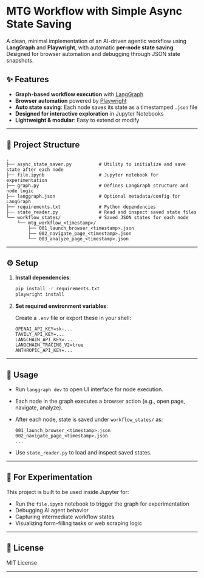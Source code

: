# MTG Workflow with Simple Async State Saving

A clean, minimal implementation of an AI-driven agentic workflow using **LangGraph** and **Playwright**, with automatic **per-node state saving**. Designed for browser automation and debugging through JSON state snapshots.

## ✨ Features

- **Graph-based workflow execution** with [LangGraph](https://github.com/langchain-ai/langgraph)
- **Browser automation** powered by [Playwright](https://playwright.dev/)
- **Auto state saving**: Each node saves its state as a timestamped `.json` file
- **Designed for interactive exploration** in Jupyter Notebooks
- **Lightweight & modular**: Easy to extend or modify

---

## 📂 Project Structure

```
.
├── async_state_saver.py          # Utility to initialize and save state after each node
├── file.ipynb                    # Jupyter notebook for experimentation
├── graph.py                      # Defines LangGraph structure and node logic
├── langgraph.json                # Optional metadata/config for LangGraph
├── requirements.txt              # Python dependencies
├── state_reader.py               # Read and inspect saved state files
└── workflow_states/              # Saved JSON states for each node
    └── mtg_workflow_<timestamp>/
        ├── 001_launch_browser_<timestamp>.json
        ├── 002_navigate_page_<timestamp>.json
        └── 003_analyze_page_<timestamp>.json
```

---

## ⚙️ Setup

1. **Install dependencies**:

   ```bash
   pip install -r requirements.txt
   playwright install
   ```

2. **Set required environment variables**:

   Create a `.env` file or export these in your shell:

   ```env
   OPENAI_API_KEY=sk-...
   TAVILY_API_KEY=...
   LANGCHAIN_API_KEY=...
   LANGCHAIN_TRACING_V2=true
   ANTHROPIC_API_KEY=...
   ```

---

## 🚀 Usage

- Run `langgraph dev` to open UI interface for node execution. 
- Each node in the graph executes a browser action (e.g., open page, navigate, analyze).
- After each node, state is saved under `workflow_states/` as:

  ```
  001_launch_browser_<timestamp>.json
  002_navigate_page_<timestamp>.json
  ...
  ```

- Use `state_reader.py` to load and inspect saved states.

---

## 🧪 For Experimentation

This project is built to be used inside Jupyter for:

- Run the `file.ipynb` notebook to trigger the graph for experimentation
- Debugging AI agent behavior
- Capturing intermediate workflow states
- Visualizing form-filling tasks or web scraping logic

---

## 📜 License

MIT License

---

